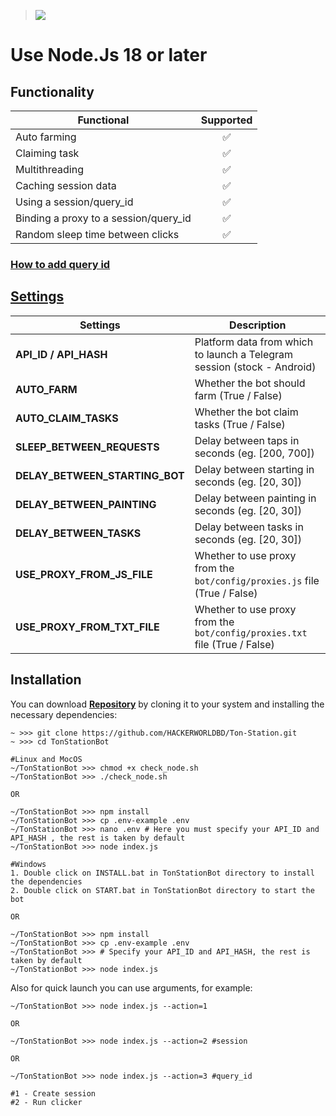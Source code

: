 > [<img src="https://img.shields.io/badge/Telegram-%40Me-orange">](https://t.me/HACKER_WORLD_BD)

# Use Node.Js 18 or later

## Functionality

| Functional                            | Supported |
| ------------------------------------- | :-------: |
| Auto farming                          |    ✅     |
| Claiming task                         |    ✅     |
| Multithreading                        |    ✅     |
| Caching session data                  |    ✅     |
| Using a session/query_id              |    ✅     |
| Binding a proxy to a session/query_id |    ✅     |
| Random sleep time between clicks      |    ✅     |

### [How to add query id](https://github.com/Freddywhest/RockyRabbitBot/blob/main/AddQueryId.md)

## [Settings](https://github.com/HACKERWORLDBD/Ton-Station/blob/main/.env-example)

| Settings                       | Description                                                                |
| ------------------------------ | -------------------------------------------------------------------------- |
| **API_ID / API_HASH**          | Platform data from which to launch a Telegram session (stock - Android)    |
| **AUTO_FARM**                  | Whether the bot should farm (True / False)                                 |
| **AUTO_CLAIM_TASKS**           | Whether the bot claim tasks (True / False)                                 |
| **SLEEP_BETWEEN_REQUESTS**     | Delay between taps in seconds (eg. [200, 700])                             |
| **DELAY_BETWEEN_STARTING_BOT** | Delay between starting in seconds (eg. [20, 30])                           |
| **DELAY_BETWEEN_PAINTING**     | Delay between painting in seconds (eg. [20, 30])                           |
| **DELAY_BETWEEN_TASKS**        | Delay between tasks in seconds (eg. [20, 30])                              |
| **USE_PROXY_FROM_JS_FILE**     | Whether to use proxy from the `bot/config/proxies.js` file (True / False)  |
| **USE_PROXY_FROM_TXT_FILE**    | Whether to use proxy from the `bot/config/proxies.txt` file (True / False) |

## Installation

You can download [**Repository**](https://github.com/HACKERWORLDBD/Ton-Station) by cloning it to your system and installing the necessary dependencies:

```shell
~ >>> git clone https://github.com/HACKERWORLDBD/Ton-Station.git
~ >>> cd TonStationBot

#Linux and MocOS
~/TonStationBot >>> chmod +x check_node.sh
~/TonStationBot >>> ./check_node.sh

OR

~/TonStationBot >>> npm install
~/TonStationBot >>> cp .env-example .env
~/TonStationBot >>> nano .env # Here you must specify your API_ID and API_HASH , the rest is taken by default
~/TonStationBot >>> node index.js

#Windows
1. Double click on INSTALL.bat in TonStationBot directory to install the dependencies
2. Double click on START.bat in TonStationBot directory to start the bot

OR

~/TonStationBot >>> npm install
~/TonStationBot >>> cp .env-example .env
~/TonStationBot >>> # Specify your API_ID and API_HASH, the rest is taken by default
~/TonStationBot >>> node index.js
```

Also for quick launch you can use arguments, for example:

```shell
~/TonStationBot >>> node index.js --action=1

OR

~/TonStationBot >>> node index.js --action=2 #session

OR

~/TonStationBot >>> node index.js --action=3 #query_id

#1 - Create session
#2 - Run clicker
```
